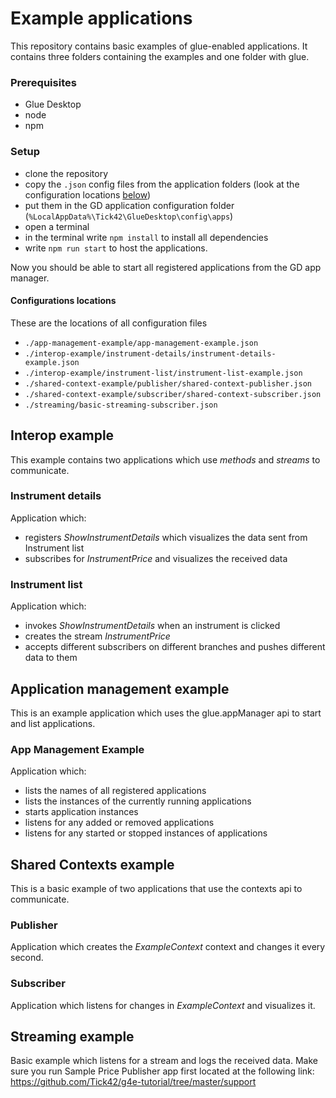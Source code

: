 # Example applications
This repository contains basic examples of glue-enabled applications. It contains three folders containing the examples and one folder with glue.

### Prerequisites
- Glue Desktop
- node
- npm

### Setup
- clone the repository
- copy the `.json` config files from the application folders (look at the configuration locations [below](#configurations-locations))
- put them in the GD application configuration folder (`%LocalAppData%\Tick42\GlueDesktop\config\apps`) 
- open a terminal
- in the terminal write `npm install` to install all dependencies 
- write `npm run start` to host the applications.
        
 Now you should be able to start all registered applications from the GD app manager.

#### Configurations locations
These are the locations of all configuration files
-  `./app-management-example/app-management-example.json`
-  `./interop-example/instrument-details/instrument-details-example.json`
-  `./interop-example/instrument-list/instrument-list-example.json`
-  `./shared-context-example/publisher/shared-context-publisher.json`
-  `./shared-context-example/subscriber/shared-context-subscriber.json`
-  `./streaming/basic-streaming-subscriber.json`
  
## Interop example

This example contains two applications which use *methods* and *streams* to communicate.

### Instrument details

Application which:

- registers *ShowInstrumentDetails* which visualizes the data sent from Instrument list
- subscribes for *InstrumentPrice* and visualizes the received data

### Instrument list

Application which:

- invokes *ShowInstrumentDetails* when an instrument is clicked
- creates the stream *InstrumentPrice*
- accepts different subscribers on different branches and pushes different data to them

## Application management example

This is an example application which uses the glue.appManager api to start and list applications.

### App Management Example

Application which:

- lists the names of all registered applications
- lists the instances of the currently running applications
- starts application instances
- listens for any added or removed applications
- listens for any started or stopped instances of applications

## Shared Contexts example
This is a basic example of two applications that use the contexts api to communicate.
### Publisher
Application which creates the *ExampleContext* context and changes it every second.
### Subscriber
Application which listens for changes in *ExampleContext* and visualizes it.

## Streaming example
Basic example which listens for a stream and logs the received data.
Make sure you run Sample Price Publisher app first located at the following link: https://github.com/Tick42/g4e-tutorial/tree/master/support